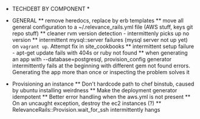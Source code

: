 * TECHDEBT BY COMPONENT *

* GENERAL
** remove heredocs, replace by erb templates
** move all general configuration to a ~/.relevance_rails.yml file (AWS stuff, keys git repo stuff)
** cleaner rvm version detection - intermittenly picks up no version
** intermittent mysql::server failures (mysql server not up yet) on `vagrant up`. Attempt fix in site_cookbooks
** intermittent setup failure - apt-get update fails with 404s or ruby not found
** when generating an app with --database=postgresql, provision_config
   generator intermittently fails at the beginning with different gem not found
   errors. Generating the app more than once or inspecting the problem solves it

* Provisioning an instance
** Don't hardcode path to chef binstub, caused by ubuntu installing weirdness
** Make the deployment generator idempotent
** Better error handling when the aws.yml is not present
** On an uncaught exception, destroy the ec2 instances (?)
** RelevanceRails::Provision.wait_for_ssh intermittently hangs
